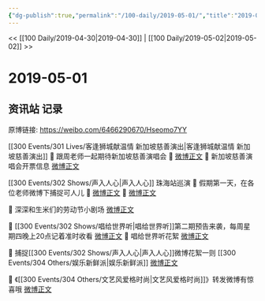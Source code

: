 ```yaml
---
{"dg-publish":true,"permalink":"/100-daily/2019-05-01/","title":"2019-05-01"}
---
```



<< [[100 Daily/2019-04-30\|2019-04-30]] | [[100 Daily/2019-05-02\|2019-05-02]] >>

# 2019-05-01

## 资讯站 记录

原博链接: https://weibo.com/6466290670/Hseomo7YY

[[300 Events/301 Lives/客逢狮城献温情 新加坡慈善演出\|客逢狮城献温情 新加坡慈善演出]]
🎵 跟周老师一起期待新加坡慈善演唱会
🎸 [微博正文](https://m.weibo.cn/6466290670/4367052108105567)
🎸 新加坡慈善演唱会开票信息
[微博正文](https://m.weibo.cn/6466290670/4367148044827542)

[[300 Events/302 Shows/声入人心\|声入人心]] 珠海站巡演
🎵 假期第一天，在各位老师微博下捕捉可人儿
🎸 [微博正文](https://m.weibo.cn/6466290670/4367071225214833)
🎸 [微博正文](https://m.weibo.cn/2815692121/4367130642155310)

🎵 深深和生米们的劳动节小剧场
[微博正文](https://m.weibo.cn/6466290670/4367087114097371)

🎵 [[300 Events/302 Shows/唱给世界听\|唱给世界听]]第二期预告来袭，每周星期四晚上20点记着准时收看
[微博正文](https://m.weibo.cn/6466290670/4367113252448013)
🎵 唱给世界听花絮
[微博正文](https://m.weibo.cn/6466290670/4367146211625084)

🎵 捕捉[[300 Events/302 Shows/声入人心\|声入人心]]微博花絮一则 [[300 Events/304 Others/娱乐新鲜派\|娱乐新鲜派]]
[微博正文](https://m.weibo.cn/6466290670/4367192395099158)

🎵 《[[300 Events/304 Others/文艺风爱格时尚\|文艺风爱格时尚]]》转发微博有惊喜哦
[微博正文](https://m.weibo.cn/6466290670/4367234237041376)
